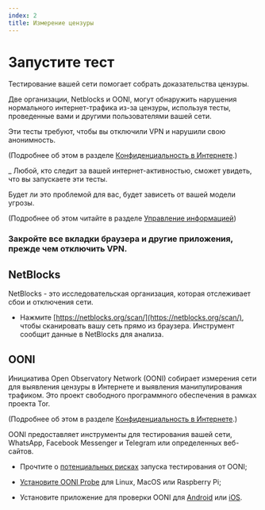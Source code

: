```yaml
---
index: 2
title: Измерение цензуры
---
```

# Запустите тест

Тестирование вашей сети помогает собрать доказательства цензуры.

Две организации, Netblocks и OONI, могут обнаружить нарушения нормального интернет-трафика из-за цензуры, используя тесты, проведенные вами и другими пользователями вашей сети.

Эти тесты требуют, чтобы вы отключили VPN и нарушили свою анонимность.

(Подробнее об этом в разделе [Конфиденциальность в Интернете](umbrella://communications/online-privacy/advanced).) 

_ Любой, кто следит за вашей интернет-активностью, сможет увидеть, что вы запускаете эти тесты.

Будет ли это проблемой для вас, будет зависеть от вашей модели угрозы.

(Подробнее об этом читайте в разделе [Управление информацией](umbrella://information/managing-information))

### Закройте все вкладки браузера и другие приложения, прежде чем отключить VPN.

## NetBlocks

NetBlocks - это исследовательская организация, которая отслеживает сбои и отключения сети.

*   Нажмите [https://netblocks.org/scan/](https://netblocks.org/scan/), чтобы сканировать вашу сеть прямо из браузера. Инструмент сообщит данные в NetBlocks для анализа.

## OONI

Инициатива Open Observatory Network (OONI) собирает измерения сети для выявления цензуры в Интернете и выявления манипулирования трафиком. Это проект свободного программного обеспечения в рамках проекта Tor.

(Подробнее об этом в разделе [Конфиденциальность в Интернете](umbrella://communications/online-privacy/advanced).) 

OONI предоставляет инструменты для тестирования вашей сети, WhatsApp, Facebook Messenger и Telegram или определенных веб-сайтов.

*   Прочтите о [потенциальных рисках](https://ooni.torproject.org/about/risks/) запуска тестирования от OONI;

*   [Установите OONI Probe](https://ooni.torproject.org/install/ooniprobe/) для Linux, MacOS или Raspberry Pi;

*   Установите приложение для проверки OONI для [Android](https://play.google.com/store/apps/details?id=org.openobservatory.ooniprobe) или [iOS](https://itunes.apple.com/us/app/id1199566366).